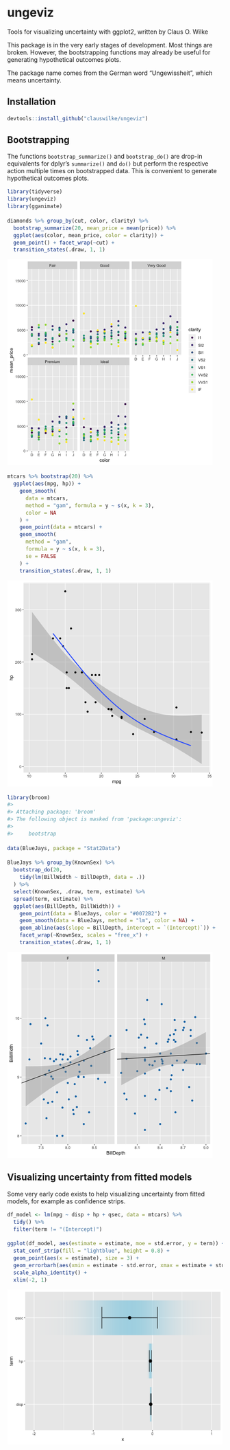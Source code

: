 
<!-- README.md is generated from README.Rmd. Please edit that file -->

# ungeviz

Tools for visualizing uncertainty with ggplot2, written by Claus O.
Wilke

This package is in the very early stages of development. Most things are
broken. However, the bootstrapping functions may already be useful for
generating hypothetical outcomes plots.

The package name comes from the German word “Ungewissheit”, which means
uncertainty.

## Installation

``` r
devtools::install_github("clauswilke/ungeviz")
```

## Bootstrapping

The functions `bootstrap_summarize()` and `bootstrap_do()` are drop-in
equivalents for dplyr’s `summarize()` and `do()` but perform the
respective action multiple times on bootstrapped data. This is
convenient to generate hypothetical outcomes plots.

``` r
library(tidyverse)
library(ungeviz)
library(gganimate)

diamonds %>% group_by(cut, color, clarity) %>%
  bootstrap_summarize(20, mean_price = mean(price)) %>%
  ggplot(aes(color, mean_price, color = clarity)) +
  geom_point() + facet_wrap(~cut) +
  transition_states(.draw, 1, 1)
```

![](man/figures/README-diamonds-mean-anim-1.gif)<!-- -->

``` r
mtcars %>% bootstrap(20) %>%
  ggplot(aes(mpg, hp)) + 
    geom_smooth(
      data = mtcars,
      method = "gam", formula = y ~ s(x, k = 3),
      color = NA
    ) + 
    geom_point(data = mtcars) +
    geom_smooth(
      method = "gam",
      formula = y ~ s(x, k = 3),
      se = FALSE
    ) + 
    transition_states(.draw, 1, 1)
```

![](man/figures/README-mtcars-smooth-anim-1.gif)<!-- -->

``` r
library(broom)
#> 
#> Attaching package: 'broom'
#> The following object is masked from 'package:ungeviz':
#> 
#>     bootstrap

data(BlueJays, package = "Stat2Data")

BlueJays %>% group_by(KnownSex) %>%
  bootstrap_do(20,
    tidy(lm(BillWidth ~ BillDepth, data = .))
  ) %>%
  select(KnownSex, .draw, term, estimate) %>%
  spread(term, estimate) %>%
  ggplot(aes(BillDepth, BillWidth)) +
    geom_point(data = BlueJays, color = "#0072B2") +
    geom_smooth(data = BlueJays, method = "lm", color = NA) +
    geom_abline(aes(slope = BillDepth, intercept = `(Intercept)`)) +
    facet_wrap(~KnownSex, scales = "free_x") +
    transition_states(.draw, 1, 1)
```

![](man/figures/README-bluejays-lm-anim-1.gif)<!-- -->

## Visualizing uncertainty from fitted models

Some very early code exists to help visualizing uncertainty from fitted
models, for example as confidence strips.

``` r
df_model <- lm(mpg ~ disp + hp + qsec, data = mtcars) %>%
  tidy() %>%
  filter(term != "(Intercept)")

ggplot(df_model, aes(estimate = estimate, moe = std.error, y = term)) +
  stat_conf_strip(fill = "lightblue", height = 0.8) +
  geom_point(aes(x = estimate), size = 3) +
  geom_errorbarh(aes(xmin = estimate - std.error, xmax = estimate + std.error), height = 0.5) +
  scale_alpha_identity() +
  xlim(-2, 1)
```

![](man/figures/README-unnamed-chunk-3-1.png)<!-- -->
